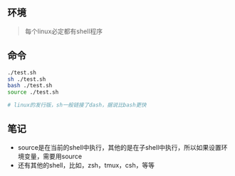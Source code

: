 ## 环境

> 每个linux必定都有shell程序


## 命令

```sh
./test.sh
sh ./test.sh
bash ./test.sh
source ./test.sh

# linux的发行版，sh一般链接了dash，据说比bash更快
```


## 笔记

- source是在当前的shell中执行，其他的是在子shell中执行，所以如果设置环境变量，需要用source
- 还有其他的shell，比如，zsh，tmux，csh，等等